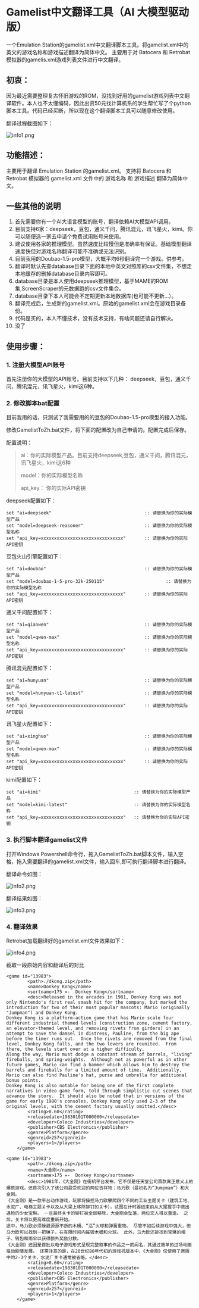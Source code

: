 


# Gamelist中文翻译工具（AI 大模型驱动版）

一个Emulation Station的gamelist.xml中文翻译脚本工具。将gamelist.xml中的英文的游戏名称和游戏描述翻译为简体中文。
主要用于对 Batocera 和 Retrobat 模拟器的gamelis.xml游戏列表文件进行中文翻译。


## 初衷：

因为最近需要整理复古怀旧游戏的ROM，没找到好用的gamelist游戏列表中文翻译软件。本人也不太懂编码，因此出资50元找计算机系的学生帮忙写了个python脚本工具。代码已经买断，所以现在这个翻译脚本工具可以随意修改使用。

翻译过程截图如下：

![info1.png](images/info1.png)


## 功能描述：

主要用于翻译 Emulation Station 的gamelist.xml。 支持将 Batocera 和 Retrobat 模拟器的 gamelist.xml 文件中的 游戏名称 和 游戏描述 翻译为简体中文。


## 一些其他的说明

1. 首先需要你有一个AI大语言模型的账号，翻译依赖AI大模型API调用。
2. 目前支持6家：deepseek，豆包，通义千问，腾讯混元，讯飞星火，kimi。你可以随便选一家去申请个免费试用账号来使用。
3. 建议使用各家的推理模型。虽然速度比较慢但是准确率有保证。基础模型翻译速度快但对游戏名称翻译可能不准确或无法识别。
4. 目前我用的Doubao-1.5-pro模型，大概平均6秒翻译完一个游戏。供参考。
5. 翻译时默认先查database目录下面的本地中英文对照库的csv文件集，不想走本地缓存的删掉database目录内容即可。
6. database目录是本人使用deepseek推理模型，基于MAME的ROM集,ScreenScraper的元数据跑的csv文件集合。
7. database目录下本人可能会不定期更新本地数据库(也可能不更新...）。
8. 翻译完成后，生成新的gamelist.xml。原始的gamelist.xml会在游戏目录备份。
9. 代码是买的，本人不懂技术，没有技术支持，有啥问题还请自行解决。
10. 没了

## 使用步骤：

### 1. 注册大模型API账号

首先注册你的大模型的API账号。目前支持以下几种：
deepseek，豆包，通义千问，腾讯混元，讯飞星火，kimi这6种。

### 2. 修改脚本bat配置

目前我用的话，只测试了我需要用的的豆包的Doubao-1.5-pro模型的接入功能。

修改GamelistToZh.bat文件，将下面的配置改为自己申请的。配置完成后保存。

配置说明：

> ai：你的实际模型产品。目前支持deepseek,豆包，通义千问，腾讯混元，讯飞星火，kimi这6种
>
> model：你的实际模型名称
>
> api_key： 你的实际API密钥

deepseek配置如下：
```
set "ai=deepseek"					                :: 请替换为你的实际模型产品
set "model=deepseek-reasoner"        			    :: 请替换为你的实际模型名称
set "api_key=xxxxxxxxxxxxxxxxxxxxxxxxxxxxxxx"  	    :: 请替换为你的实际API密钥
```

豆包火山引擎配置如下：
```
set "ai=doubao"					                    :: 请替换为你的实际模型产品
set "model=doubao-1-5-pro-32k-250115"        	            :: 请替换为你的实际模型名称
set "api_key=xxxxxxxxxxxxxxxxxxxxxxxxxxxxxxx"  		:: 请替换为你的实际API密钥
```

通义千问配置如下：
```
set "ai=qianwen"					                :: 请替换为你的实际模型产品
set "model=qwen-max"                                :: 请替换为你的实际模型名称
set "api_key=xxxxxxxxxxxxxxxxxxxxxxxxxxxxxxx"  	    :: 请替换为你的实际API密钥
```    				

腾讯混元配置如下：
```
set "ai=hunyuan"							    	:: 请替换为你的实际模型产品
set "model=hunyuan-t1-latest"  						:: 请替换为你的实际模型名称
set "api_key=xxxxxxxxxxxxxxxxxxxxxxxxxxxxxxx"  	    :: 请替换为你的实际API密钥
```

讯飞星火配置如下：
```
set "ai=xinghuo"					    			:: 请替换为你的实际模型产品
set "model=qwen-max"    							:: 请替换为你的实际模型名称
set "api_key=xxxxxxxxxxxxxxxxxxxxxxxxxxxxxxx"  	    :: 请替换为你的实际API密钥
```

kimi配置如下：
```
set "ai=kimi"							        :: 请替换为你的实际模型产品
set "model=kimi-latest"  						:: 请替换为你的实际模型名称
set "api_key=xxxxxxxxxxxxxxxxxxxxxxxxxxxxxxx"  	:: 请替换为你的实际API密钥
```


### 3. 执行脚本翻译gamelist文件

打开Windows Powershell命令行，拖入GamelistToZh.bat脚本文件，输入空格，拖入需要翻译的gamelist.xml文件，输入回车,即可执行翻译脚本进行翻译。

翻译命令如图：

![info2.png](images/info2.png)

翻译结果如图：

![info3.png](images/info3.png)

### 4. 翻译效果

Retrobat加载翻译好的gamelist.xml文件效果如下：

![info4.png](images/info4.png)

截取一段原始内容和翻译后的对比

```
<game id="13983">
		<path>./dkong.zip</path>
		<name>Donkey Kong</name>
		<sortname>175 =-  Donkey Kong</sortname>
		<desc>Released in the arcades in 1981, Donkey Kong was not only Nintendo's first real smash hit for the company, but marked the introduction for two of their most popular mascots: Mario (originally "Jumpman") and Donkey Kong.
Donkey Kong is a platform-action game that has Mario scale four different industrial themed levels (construction zone, cement factory, an elevator-themed level, and removing rivets from girders) in an attempt to save the damsel in distress, Pauline, from the big ape before the timer runs out.  Once the rivets are removed from the final level, Donkey Kong falls, and the two lovers are reunited.  From there, the levels start over at a higher difficulty.
Along the way, Mario must dodge a constant stream of barrels, "living" fireballs, and spring-weights.  Although not as powerful as in other future games, Mario can find a hammer which allows him to destroy the barrels and fireballs for a limited amount of time.  Additionally, Mario can also find Pauline's hat, purse and umbrella for additional bonus points.
Donkey Kong is also notable for being one of the first complete narratives in video game form, told through simplistic cut scenes that advance the story.  It should also be noted that in versions of the game for early 1980's consoles, Donkey Kong only used 2-3 of the original levels, with the cement factory usually omitted.</desc>
		<rating>0.60</rating>
		<releasedate>19830101T000000</releasedate>
		<developer>Coleco Industries</developer>
		<publisher>CBS Electronics</publisher>
		<genre>Platform</genre>
		<genreid>257</genreid>
		<players>1</players>
	</game>
```


```
<game id="13983">
		<path>./dkong.zip</path>
		<name>大金刚</name>
		<sortname>175 =-  Donkey Kong</sortname>
		<desc>1981年，《大金刚》在街机平台发布，它不仅是任天堂公司首款真正意义上的爆款游戏，还首次引入了该公司最受欢迎的两位吉祥物：马力欧（最初名为“Jumpman”）和大金刚。
《大金刚》是一款平台动作游戏，玩家将操控马力欧攀爬四个不同的工业主题关卡（建筑工地、水泥厂、电梯主题关卡以及从大梁上移除铆钉的关卡），试图在计时器结束前从大猩猩手中救出遇险的少女宝琳。 一旦最终关卡的铆钉被全部移除，大金刚会坠落，两位恋人得以重逢。 之后，关卡将以更高难度重新开始。
途中，马力欧必须躲避源源不断的木桶、“活”火球和弹簧重物。 尽管不如后续游戏中强大，但马力欧可以找到一把锤子，在有限时间内摧毁木桶和火球。 此外，马力欧还能找到宝琳的帽子、钱包和雨伞以获得额外奖励分数。
《大金刚》还因是首批以电子游戏形式呈现完整叙事的作品之一而闻名，其通过简单的过场动画推动剧情发展。 还需注意的是，在20世纪80年代初的游戏机版本中，《大金刚》仅使用了原版中的2-3个关卡，水泥厂关卡通常被省略。</desc>
		<rating>0.60</rating>
		<releasedate>19830101T000000</releasedate>
		<developer>Coleco Industries</developer>
		<publisher>CBS Electronics</publisher>
		<genre>Platform</genre>
		<genreid>257</genreid>
		<players>1</players>
	</game>
```


